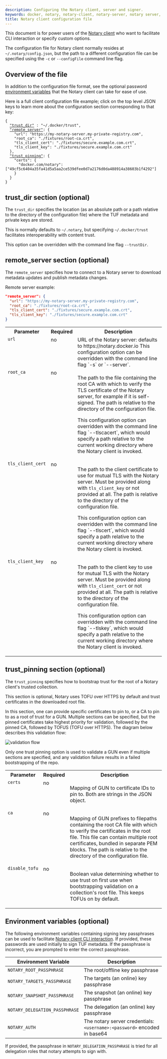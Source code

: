 ```yaml
---
description: Configuring the Notary client, server and signer.
keywords: docker, notary, notary-client, notary-server, notary server, notary-signer, notary signer
title: Notary client configuration file
---
```


This document is for power users of the [Notary client](../advanced_usage.md)
who want to facilitate CLI interaction or specify custom options.

The configuration file for Notary client normally resides at `~/.notary/config.json`,
but the path to a different configuration file can be specified using the
`-c` or `--configFile` command line flag.

## Overview of the file

In addition to the configuration file format, see the optional password
[environment variables](client-config.md#environment-variables-optional) that the Notary client
can take for ease of use.

Here is a full client configuration file example; click on the top level
JSON keys to learn more about the configuration section corresponding to that key:


<pre><code class="language-json">{
  <a href="client-config.md#trust_dir-section-optional">"trust_dir"</a> : "~/.docker/trust",
  <a href="client-config.md#remote_server-section-optional">"remote_server"</a>: {
    "url": "https://my-notary-server.my-private-registry.com",
    "root_ca": "./fixtures/root-ca.crt",
    "tls_client_cert": "./fixtures/secure.example.com.crt",
    "tls_client_key": "./fixtures/secure.example.com.crt"
  },
  <a href="client-config.md#trust_pinning-section-optional">"trust_pinning"</a>: {
    "certs": {
      "docker.com/notary": ["49cf5c6404a35fa41d5a5aa2ce539dfee0d7a2176d0da488914a38603b1f4292"]
    }
  }
}
</code></pre>

## trust_dir section (optional)

The `trust_dir` specifies the location (as an absolute path or a path
relative to the directory of the configuration file) where the TUF metadata
and private keys are stored.

This is normally defaults to `~/.notary`, but specifying `~/.docker/trust`
facilitates interoperability with content trust.

This option can be overridden with the command line flag `--trustDir`.

## remote_server section (optional)

The `remote_server` specifies how to connect to a Notary server to download
metadata updates and publish metadata changes.

Remote server example:

```json
"remote_server": {
  "url": "https://my-notary-server.my-private-registry.com",
  "root_ca": "./fixtures/root-ca.crt",
  "tls_client_cert": "./fixtures/secure.example.com.crt",
  "tls_client_key": "./fixtures/secure.example.com.crt"
}
```

<table>
	<tr>
		<th>Parameter</th>
		<th>Required</th>
		<th>Description</th>
	</tr>
	<tr>
		<td valign="top"><code>url</code></td>
		<td valign="top">no</td>
		<td valign="top">URL of the Notary server: defaults to https://notary.docker.io
			This configuration option can be overridden with the command line flag
			`-s` or `--server`.</td>
	</tr>
	<tr>
		<td valign="top"><code>root_ca</code></td>
		<td valign="top">no</td>
		<td valign="top"><p>The path to the file containing the root CA with which to verify
			the TLS certificate of the Notary server, for example if it is self-signed.
			The path is relative to the directory of the configuration file.</p>
			<p>This configuration option can overridden with the command line flag
			`--tlscacert`, which would specify a path relative to the current working
			directory where the Notary client is invoked.</p></td>
	</tr>
	<tr>
		<td valign="top"><code>tls_client_cert</code></td>
		<td valign="top">no</td>
		<td valign="top"><p>The path to the client certificate to use for mutual TLS with
			the Notary server.  Must be provided along with <code>tls_client_key</code>
			or not provided at all.  The path is relative to the directory of the
			configuration file.</p>
			<p>This configuration option can overridden with the command line flag
			`--tlscert`, which would specify a path relative to the current working
			directory where the Notary client is invoked.</p></td>
	</tr>
	<tr>
		<td valign="top"><code>tls_client_key</code></td>
		<td valign="top">no</td>
		<td valign="top"><p>The path to the client key to use for mutual TLS with
			the Notary server. Must be provided along with <code>tls_client_cert</code>
			or not provided at all.  The path is relative to the directory of the
			configuration file.</p>
			<p>This configuration option can overridden with the command line flag
			`--tlskey`, which would specify a path relative to the current working
			directory where the Notary client is invoked.</p></td>
	</tr>
</table>

## trust_pinning section (optional)

The `trust_pinning` specifies how to bootstrap trust for the root of a
Notary client's trusted collection.

This section is optional, Notary uses TOFU over HTTPS by default and
trust certificates in the downloaded root file.

In this section, one can provide specific certificates to pin to, or a CA
to pin to as a root of trust for a GUN.  Multiple sections can be specified,
but the pinned certificates take highest priority for validation, followed
by the pinned CA, followed by TOFUS (TOFU over HTTPS).  The diagram below
describes this validation flow:

![validation flow](https://cdn.rawgit.com/docker/notary/27469f01fe244bdf70f34219616657b336724bc3/docs/images/trust-pinning-flow.png)

Only one trust pinning option is used to validate a GUN even if multiple
sections are specified, and any validation failure results in a failed
bootstrapping of the repo.

<table>
	<tr>
		<th>Parameter</th>
		<th>Required</th>
		<th>Description</th>
	</tr>
	<tr>
		<td valign="top"><code>certs</code></td>
		<td valign="top">no</td>
		<td valign="top"><p>Mapping of GUN to certificate IDs to pin to.
		    Both are strings in the JSON object.</p></td>
	</tr>
	<tr>
		<td valign="top"><code>ca</code></td>
		<td valign="top">no</td>
		<td valign="top"><p>Mapping of GUN prefixes to filepaths containing
		    the root CA file with which to verify the certificates in the root file.
		    This file can contain multiple root certificates, bundled in separate
		    PEM blocks.
			The path is relative to the directory of the configuration file.</p></td>
	</tr>
	<tr>
		<td valign="top"><code>disable_tofu</code></td>
		<td valign="top">no</td>
		<td valign="top"><p>Boolean value determining whether to use trust
		    on first use when bootstrapping validation on a collection's
		    root file.  This keeps TOFUs on by default.</p></td>
	</tr>
</table>

## Environment variables (optional)

The following environment variables containing signing key passphrases can
be used to facilitate [Notary client CLI interaction](../advanced_usage.md).
If provided, these passwords are used initially to sign TUF metadata.
If the passphrase is incorrect, you are prompted to enter the correct
passphrase.


| Environment Variable          | Description                               |
| ----------------------------- | ----------------------------------------- |
|`NOTARY_ROOT_PASSPHRASE`       | The root/offline key passphrase           |
|`NOTARY_TARGETS_PASSPHRASE`    | The targets (an online) key passphrase    |
|`NOTARY_SNAPSHOT_PASSPHRASE`   | The snapshot (an online) key passphrase   |
|`NOTARY_DELEGATION_PASSPHRASE` | The delegation (an online) key passphrase |
|`NOTARY_AUTH`                  | The notary server credentials: `<username>:<password>` encoded in base64 |


If provided, the passphrase in `NOTARY_DELEGATION_PASSPHRASE`
is tried for all delegation roles that notary attempts to sign with.
